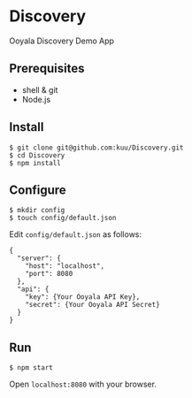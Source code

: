 # Discovery

Ooyala Discovery Demo App

## Prerequisites
* shell & git
* Node.js

## Install
```
$ git clone git@github.com:kuu/Discovery.git
$ cd Discovery
$ npm install
```

## Configure
```
$ mkdir config
$ touch config/default.json
```
Edit `config/default.json` as follows:
```
{
  "server": {
    "host": "localhost",
    "port": 8080
  },
  "api": {
    "key": {Your Ooyala API Key},
    "secret": {Your Ooyala API Secret}
  }
}
```

## Run
```
$ npm start
```
Open `localhost:8080` with your browser.
